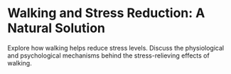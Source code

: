 # Walking and Stress Reduction: A Natural Solution

Explore how walking helps reduce stress levels.
Discuss the physiological and psychological mechanisms behind the stress-relieving effects of walking.
